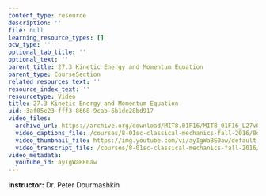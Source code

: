 ```yaml
---
content_type: resource
description: ''
file: null
learning_resource_types: []
ocw_type: ''
optional_tab_title: ''
optional_text: ''
parent_title: 27.3 Kinetic Energy and Momentum Equation
parent_type: CourseSection
related_resources_text: ''
resource_index_text: ''
resourcetype: Video
title: 27.3 Kinetic Energy and Momentum Equation
uid: 3af05e23-fff3-8668-9cab-6b1de28bd917
video_files:
  archive_url: https://archive.org/download/MIT8.01F16/MIT8_01F16_L27v03_360p.mp4
  video_captions_file: /courses/8-01sc-classical-mechanics-fall-2016/8d26584299e85bc5a42efa2f1cd6eeea_ayIgWaBE0aw.vtt
  video_thumbnail_file: https://img.youtube.com/vi/ayIgWaBE0aw/default.jpg
  video_transcript_file: /courses/8-01sc-classical-mechanics-fall-2016/3977f0de920b2ee44fd0a38549f12e05_ayIgWaBE0aw.pdf
video_metadata:
  youtube_id: ayIgWaBE0aw
---
```


**Instructor:** Dr. Peter Dourmashkin